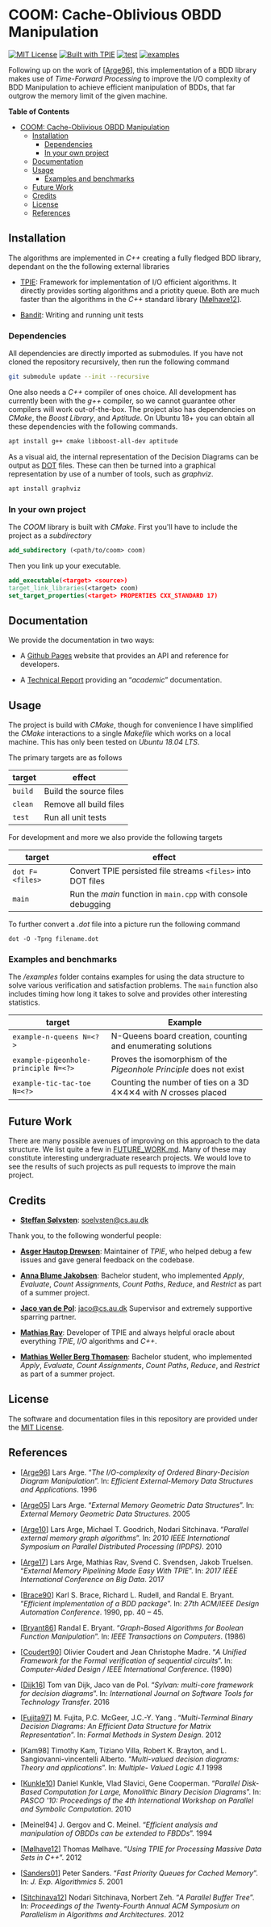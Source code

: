 # COOM: Cache-Oblivious OBDD Manipulation
[![MIT License](https://img.shields.io/badge/license-MIT%20License-blue.svg)](LICENSE.md)
[![Built with TPIE](https://img.shields.io/badge/built%20with-TPIE-blue)](https://users-cs.au.dk/~rav/tpie/)
[![test](https://github.com/SSoelvsten/cache-oblivious-obdd/workflows/test/badge.svg?branch=master)](/actions?query=workflow%3Atest)
[![examples](https://github.com/SSoelvsten/cache-oblivious-obdd/workflows/examples/badge.svg?branch=master)](/actions?query=workflow%3Aexamples)

Following up on the work of [[Arge96](#references)], this implementation of
a BDD library makes use of _Time-Forward Processing_ to improve the I/O
complexity of BDD Manipulation to achieve efficient manipulation of BDDs, that
far outgrow the memory limit of the given machine.

<!-- markdown-toc start - Don't edit this section. Run M-x markdown-toc-refresh-toc -->
**Table of Contents**

- [COOM: Cache-Oblivious OBDD Manipulation](#coom-cache-oblivious-obdd-manipulation)
    - [Installation](#installation)
        - [Dependencies](#dependencies)
        - [In your own project](#in-your-own-project)
    - [Documentation](#documentation)
    - [Usage](#usage)
        - [Examples and benchmarks](#examples-and-benchmarks)
    - [Future Work](#future-work)
    - [Credits](#credits)
    - [License](#license)
    - [References](#references)

<!-- markdown-toc end -->

## Installation
The algorithms are implemented in _C++_ creating a fully fledged BDD library,
dependant on the the following external libraries

- [TPIE](https://github.com/thomasmoelhave/tpie):
  Framework for implementation of I/O efficient algorithms. It directly provides
  sorting algorithms and a priotity queue. Both are much faster than the
  algorithms in the _C++_ standard library
  [[Mølhave12](#references)].

- [Bandit](https://github.com/banditcpp/bandit):
  Writing and running unit tests

### Dependencies
All dependencies are directly imported as submodules. If you have not cloned the
repository recursively, then run the following command

```bash
git submodule update --init --recursive
```

One also needs a _C++_ compiler of ones choice. All development has currently
been with the _g++_ compiler, so we cannot guarantee other compilers will work
out-of-the-box. The project also has dependencies on _CMake_, the _Boost
Library_, and _Aptitude_. On Ubuntu 18+ you can obtain all these dependencies
with the following commands.

```bash
apt install g++ cmake libboost-all-dev aptitude
```

As a visual aid, the internal representation of the Decision Diagrams can be
output as [DOT](https://en.wikipedia.org/wiki/DOT_(graph_description_language))
files. These can then be turned into a graphical representation by use of a
number of tools, such as _graphviz_.

```bash
apt install graphviz
```

### In your own project
The _COOM_ library is built with _CMake_. First you'll have to include the
project as a _subdirectory_
```cmake
add_subdirectory (<path/to/coom> coom)
```
Then you link up your executable.
```cmake
add_executable(<target> <source>)
target_link_libraries(<target> coom)
set_target_properties(<target> PROPERTIES CXX_STANDARD 17)
```


## Documentation
We provide the documentation in two ways:

- A [Github Pages](https://ssoelvsten.github.io/coom/) website that provides an
  API and reference for developers.

- A [Technical Report](https://github.com/SSoelvsten/coom-report) providing
  an “_academic_” documentation.


## Usage
The project is build with _CMake_, though for convenience I have simplified the
_CMake_ interactions to a single _Makefile_ which works on a local machine. This
has only been tested on _Ubuntu 18.04 LTS_.

The primary targets are as follows

| target  | effect                 |
|---------|------------------------|
| `build` | Build the source files |
| `clean` | Remove all build files |
| `test`  | Run all unit tests     |

For development and more we also provide the following targets

| target          | effect                                                       |
|-----------------|--------------------------------------------------------------|
| `dot F=<files>` | Convert TPIE persisted file streams `<files>` into DOT files |
| `main`          | Run the _main_ function in `main.cpp` with console debugging |

To further convert a _.dot_ file into a picture run the following command

```
dot -O -Tpng filename.dot
```

### Examples and benchmarks
The _/examples_ folder contains examples for using the data structure to solve
various verification and satisfaction problems. The `main` function also
includes timing how long it takes to solve and provides other interesting
statistics.

| target                               | Example                                                             |
|--------------------------------------|---------------------------------------------------------------------|
| `example-n-queens N=<?>`             | N-Queens board creation, counting and enumerating solutions         |
| `example-pigeonhole-principle N=<?>` | Proves the isomorphism of the _Pigeonhole Principle_ does not exist |
| `example-tic-tac-toe N=<?>`          | Counting the number of ties on a 3D 4✕4✕4 with _N_ crosses placed  |


## Future Work
There are many possible avenues of improving on this approach to the data
structure. We list quite a few in [FUTURE_WORK.md](/FUTURE_WORK.md). Many of
these may constitute interesting undergraduate research projects. We would love
to see the results of such projects as pull requests to improve the main
project.


## Credits

- **[Steffan Sølvsten](https://github.com/SSoelvsten)**:
  [soelvsten@cs.au.dk](mailto:soelvsten@cs.au.dk)

Thank you, to the following wonderful people:

- **[Asger Hautop Drewsen](https://github.com/Tyilo)**: Maintainer of _TPIE_,
  who helped debug a few issues and gave general feedback on the codebase.

- **[Anna Blume Jakobsen](https://github.com/bluekeladry)**: Bachelor student,
  who implemented _Apply_, _Evaluate_, _Count Assignments_, _Count Paths_,
  _Reduce_, and _Restrict_ as part of a summer project.

- **[Jaco van de Pol](https://github.com/jacopol)**: [jaco@cs.au.dk](mailto:jaco@cs.au.dk)
  Supervisor and extremely supportive sparring partner.

- **[Mathias Rav](https://github.com/Mortal)**:
  Developer of TPIE and always helpful oracle about everything _TPIE_,
  _I/O_ algorithms and _C++_.

- **[Mathias Weller Berg Thomasen](https://github.com/MathiasWeller42)**:
  Bachelor student, who implemented _Apply_, _Evaluate_, _Count Assignments_,
  _Count Paths_, _Reduce_, and _Restrict_ as part of a summer project.


## License
The software and documentation files in this repository are provided under the
[MIT License](/LICENSE.md).


## References

- [[Arge96](https://tidsskrift.dk/brics/article/view/20010/17643)]
  Lars Arge. “_The I/O-complexity of Ordered Binary-Decision Diagram
  Manipulation_”. In: _Efficient External-Memory Data Structures and
  Applications_. 1996

- [[Arge05](https://imada.sdu.dk/~rolf/Edu/DM808/F08/Handouts/ionotes.pdf)]
  Lars Arge. “_External Memory Geometric Data Structures_”. In: _External Memory
  Geometric Data Structures_. 2005

- [[Arge10](https://ieeexplore.ieee.org/stamp/stamp.jsp?tp=&arnumber=5470440)]
  Lars Arge, Michael T. Goodrich, Nodari Sitchinava. “_Parallel external memory
  graph algorithms_”. In: _2010 IEEE International Symposium on Parallel
  Distributed Processing (IPDPS)_. 2010

- [[Arge17](https://pure.au.dk/portal/files/119531804/paper_bigdata17_camera.pdf)]
  Lars Arge, Mathias Rav, Svend C. Svendsen, Jakob Truelsen. “_External Memory
  Pipelining Made Easy With TPIE_”. In: _2017 IEEE International Conference on
  Big Data_. 2017

- [[Brace90](https://ieeexplore.ieee.org/stamp/stamp.jsp?tp=&arnumber=114826)]
  Karl S. Brace, Richard L. Rudell, and Randal E. Bryant. “_Efficient
  implementation of a BDD package_”. In: _27th ACM/IEEE Design Automation
  Conference_. 1990, pp. 40 – 45.

- [[Bryant86](https://ieeexplore.ieee.org/stamp/stamp.jsp?tp=&arnumber=1676819)]
  Randal E. Bryant. “_Graph-Based Algorithms for Boolean Function Manipulation_”.
  In: _IEEE Transactions on Computers_. (1986)

- [[Coudert90](http://www.ocoudert.com/papers/pdf/iccad90.pdf)]
  Olivier Coudert and Jean Christophe Madre. “_A Unified Framework for the
  Formal verification of sequential circuits_”. In: _Computer-Aided Design /
  IEEE International Conference_. (1990)

- [[Dijk16](https://link.springer.com/content/pdf/10.1007/s10009-016-0433-2.pdf)]
  Tom van Dijk, Jaco van de Pol. “_Sylvan: multi-core framework for decision
  diagrams_”. In: _International Journal on Software Tools for Technology
  Transfer_. 2016

- [[Fujita97](https://link.springer.com/article/10.1023/A:1008647823331#citeas)]
  M. Fujita, P.C. McGeer, J.C.-Y. Yang . “_Multi-Terminal Binary Decision
  Diagrams: An Efficient Data Structure for Matrix Representation_”. In: _Formal
  Methods in System Design_. 2012

- [Kam98]
  Timothy Kam, Tiziano Villa, Robert K. Brayton, and L. Sangiovanni-vincentelli
  Alberto. “_Multi-valued decision diagrams: Theory and applications_”. In:
  _Multiple- Valued Logic 4.1_ 1998

- [[Kunkle10](https://dl.acm.org/doi/abs/10.1145/1837210.1837222)] Daniel
  Kunkle, Vlad Slavici, Gene Cooperman. “_Parallel Disk-Based Computation for
  Large, Monolithic Binary Decision Diagrams_”. In: _PASCO '10: Proceedings of
  the 4th International Workshop on Parallel and Symbolic Computation_. 2010

- [Meinel94]
  J. Gergov and C. Meinel. “_Efficient analysis and manipulation of OBDDs can
  be extended to FBDDs_”. 1994

- [[Mølhave12](https://dl.acm.org/doi/pdf/10.1145/2367574.2367579)]
  Thomas Mølhave. “_Using TPIE for Processing Massive Data Sets in C++_”. 2012

- [[Sanders01](https://dl.acm.org/doi/pdf/10.1145/351827.384249)]
  Peter Sanders. “_Fast Priority Queues for Cached Memory_”. In: _J. Exp.
  Algorithmics 5_. 2001

- [[Sitchinava12](https://dl.acm.org/doi/pdf/10.1145/2312005.2312046)]
  Nodari Sitchinava, Norbert Zeh. “_A Parallel Buffer Tree_”. In: _Proceedings
  of the Twenty-Fourth Annual ACM Symposium on Parallelism in Algorithms and
  Architectures_. 2012
